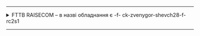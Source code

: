 --- 
<details>
  <summary>  FTTB RAISECOM – в назві обладнання є -f-  ck-zvenygor-shevch28-f-rc2s1 </summary>

| Command                                       |               | Notes     |      |
| :--------                                     | :--------     | :-------- | :--- |
|show interface brief ||Перегляд інформації по всіх портах. ||
||Перегляд МАС-адреси
|show mac-address dynamic gigaethernet 1/1/23  ||Перегляд МАС-адреси по порту ||
|show mac-address dynamic vlan 602             ||Перегляд МАС-адреси по vlan  ||
||Перегляд логів ||
|show logging history 
|show logging buffer 
|show logging buffer \| include 1/1/23 
|show alarm log \| include 1/18 
||Перегляд оптичних показників порту ||
| show transceiver ddm gigaethernet 1/1/28 
| show transceiver ddm alarm history ||Перегляд історії помилок оптичних показників ||

</details>

--- 